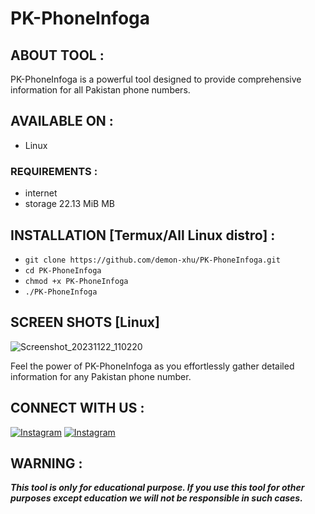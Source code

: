 # PK-PhoneInfoga

## ABOUT TOOL :

PK-PhoneInfoga is a powerful tool designed to provide comprehensive information for all Pakistan phone numbers.

## AVAILABLE ON :

* Linux

### REQUIREMENTS :
* internet
* storage 22.13 MiB MB

## INSTALLATION [Termux/All Linux distro] :

* `git clone https://github.com/demon-xhu/PK-PhoneInfoga.git`
* `cd PK-PhoneInfoga`
* `chmod +x PK-PhoneInfoga`
* `./PK-PhoneInfoga`

## SCREEN SHOTS [Linux]
![Screenshot_20231122_110220](https://github.com/demon-xhu/PK-PhoneInfoga/assets/125611055/39807409-48fb-4e21-afb5-f55ace6164c0)

Feel the power of PK-PhoneInfoga as you effortlessly gather detailed information for any Pakistan phone number.

## CONNECT WITH US :
[![Instagram](https://img.shields.io/badge/INSTAGRAM-FOLLOW-red?style=for-the-badge&logo=instagram)](https://rb.gy/pio0nl)
[![Instagram](https://img.shields.io/badge/WHATSAPP-JOINGROUP-red?style=for-the-badge&logo=whatsapp)](https://chat.whatsapp.com/IwzEWrop0xUIgWR0Hbc0Zk)

## WARNING : 
***This tool is only for educational purpose. If you use this tool for other purposes except education we will not be responsible in such cases.***

